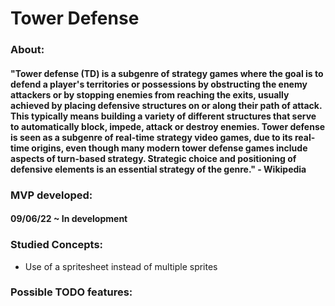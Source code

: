 # Tower Defense
### About: 
#### "Tower defense (TD) is a subgenre of strategy games where the goal is to defend a player's territories or possessions by obstructing the enemy attackers or by stopping enemies from reaching the exits, usually achieved by placing defensive structures on or along their path of attack. This typically means building a variety of different structures that serve to automatically block, impede, attack or destroy enemies. Tower defense is seen as a subgenre of real-time strategy video games, due to its real-time origins, even though many modern tower defense games include aspects of turn-based strategy. Strategic choice and positioning of defensive elements is an essential strategy of the genre." - Wikipedia

### MVP developed: 
#### 09/06/22 ~ In development

### Studied Concepts: 

* Use of a spritesheet instead of multiple sprites


### Possible TODO features:  
